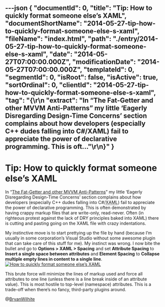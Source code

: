 ---json
{
  "documentId": 0,
  "title": "Tip: How to quickly format someone else’s XAML",
  "documentShortName": "2014-05-27-tip-how-to-quickly-format-someone-else-s-xaml",
  "fileName": "index.html",
  "path": "./entry/2014-05-27-tip-how-to-quickly-format-someone-else-s-xaml",
  "date": "2014-05-27T07:00:00.000Z",
  "modificationDate": "2014-05-27T07:00:00.000Z",
  "templateId": 0,
  "segmentId": 0,
  "isRoot": false,
  "isActive": true,
  "sortOrdinal": 0,
  "clientId": "2014-05-27-tip-how-to-quickly-format-someone-else-s-xaml",
  "tag": "{\r\n  \"extract\": \"In “The Fat-Getter and other MVVM Anti-Patterns” my little ‘Eagerly Disregarding Design-Time Concerns’ section complains about how developers (especially C++ dudes falling into C#/XAML) fail to appreciate the power of declarative programming. This is oft...\"\r\n}"
}
---

# Tip: How to quickly format someone else’s XAML

In “[The Fat-Getter and other MVVM Anti-Patterns](http://songhayblog.azurewebsites.net/Entry/Show/the-fat-getter-and-other-mvvm-anti-patterns)” my little ‘Eagerly Disregarding Design-Time Concerns’ section complains about how developers (especially C++ dudes falling into C#/<acronym title="Extensible Application Markup Language">XAML</acronym>) fail to appreciate the power of declarative programming. This is often demonstrated by having crappy markup files that are write-only, read-never. Often (in righteous protest against the lack of DRY principles baked into XAML) there is cutting and pasting going on the XAML file with crazy indentations.

My instinctive move is to start prettying up the file by hand (because I’m usually in some corporation’s Visual Studio without some awesome plugin that can take care of this stuff for me). My instinct was wrong. I now bite the bullet and go to **Options &gt; XAML &gt; Spacing** and set **Attribute Spacing** to **Insert a single space between attributes** and **Element Spacing** to **Collapse multiple empty lines in content to a single line**.
[<img alt="How to quickly format someone else’s XAML" src="https://farm3.staticflickr.com/2932/14127061603_d7772dd018_z_d.jpg">](https://www.flickr.com/photos/wilhite/14127061603/ "How to quickly format someone else’s XAML")

This brute force will minimize the lines of markup used and force all attributes to one line (unless there is a line break inside of an attribute value). This is most hostile to top-level (namespace) attributes. This is a trade-off when there’s no fancy, third-party plugins around.

@[BryanWilhite](https://twitter.com/BryanWilhite)

